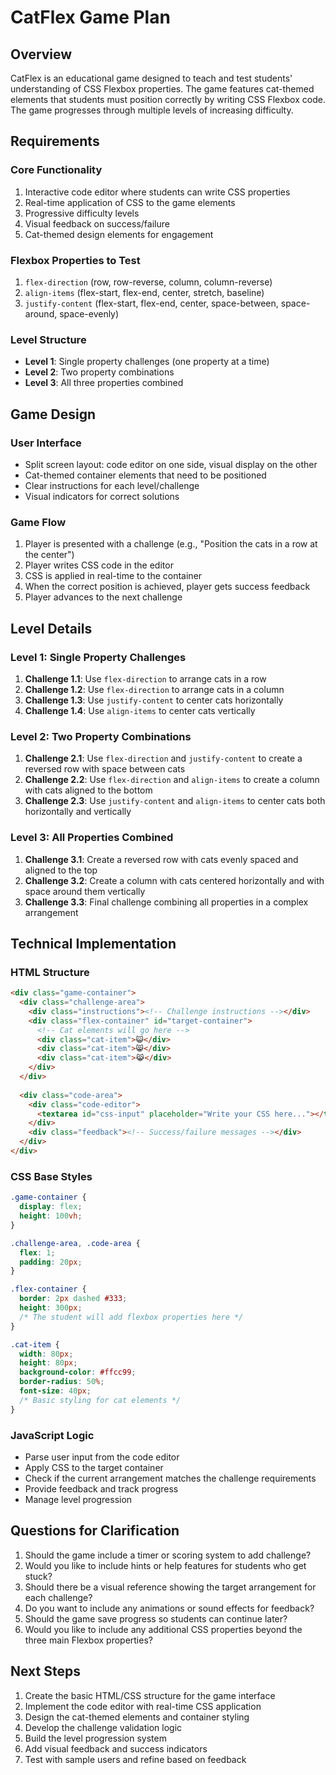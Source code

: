 # CatFlex Game Plan

## Overview
CatFlex is an educational game designed to teach and test students' understanding of CSS Flexbox properties. The game features cat-themed elements that students must position correctly by writing CSS Flexbox code. The game progresses through multiple levels of increasing difficulty.

## Requirements

### Core Functionality
1. Interactive code editor where students can write CSS properties
2. Real-time application of CSS to the game elements
3. Progressive difficulty levels
4. Visual feedback on success/failure
5. Cat-themed design elements for engagement

### Flexbox Properties to Test
1. `flex-direction` (row, row-reverse, column, column-reverse)
2. `align-items` (flex-start, flex-end, center, stretch, baseline)
3. `justify-content` (flex-start, flex-end, center, space-between, space-around, space-evenly)

### Level Structure
- **Level 1**: Single property challenges (one property at a time)
- **Level 2**: Two property combinations
- **Level 3**: All three properties combined

## Game Design

### User Interface
- Split screen layout: code editor on one side, visual display on the other
- Cat-themed container elements that need to be positioned
- Clear instructions for each level/challenge
- Visual indicators for correct solutions

### Game Flow
1. Player is presented with a challenge (e.g., "Position the cats in a row at the center")
2. Player writes CSS code in the editor
3. CSS is applied in real-time to the container
4. When the correct position is achieved, player gets success feedback
5. Player advances to the next challenge

## Level Details

### Level 1: Single Property Challenges
1. **Challenge 1.1**: Use `flex-direction` to arrange cats in a row
2. **Challenge 1.2**: Use `flex-direction` to arrange cats in a column
3. **Challenge 1.3**: Use `justify-content` to center cats horizontally
4. **Challenge 1.4**: Use `align-items` to center cats vertically

### Level 2: Two Property Combinations
1. **Challenge 2.1**: Use `flex-direction` and `justify-content` to create a reversed row with space between cats
2. **Challenge 2.2**: Use `flex-direction` and `align-items` to create a column with cats aligned to the bottom
3. **Challenge 2.3**: Use `justify-content` and `align-items` to center cats both horizontally and vertically

### Level 3: All Properties Combined
1. **Challenge 3.1**: Create a reversed row with cats evenly spaced and aligned to the top
2. **Challenge 3.2**: Create a column with cats centered horizontally and with space around them vertically
3. **Challenge 3.3**: Final challenge combining all properties in a complex arrangement

## Technical Implementation

### HTML Structure
```html
<div class="game-container">
  <div class="challenge-area">
    <div class="instructions"><!-- Challenge instructions --></div>
    <div class="flex-container" id="target-container">
      <!-- Cat elements will go here -->
      <div class="cat-item">😺</div>
      <div class="cat-item">😸</div>
      <div class="cat-item">😹</div>
    </div>
  </div>
  
  <div class="code-area">
    <div class="code-editor">
      <textarea id="css-input" placeholder="Write your CSS here..."></textarea>
    </div>
    <div class="feedback"><!-- Success/failure messages --></div>
  </div>
</div>
```

### CSS Base Styles
```css
.game-container {
  display: flex;
  height: 100vh;
}

.challenge-area, .code-area {
  flex: 1;
  padding: 20px;
}

.flex-container {
  border: 2px dashed #333;
  height: 300px;
  /* The student will add flexbox properties here */
}

.cat-item {
  width: 80px;
  height: 80px;
  background-color: #ffcc99;
  border-radius: 50%;
  font-size: 40px;
  /* Basic styling for cat elements */
}
```

### JavaScript Logic
- Parse user input from the code editor
- Apply CSS to the target container
- Check if the current arrangement matches the challenge requirements
- Provide feedback and track progress
- Manage level progression

## Questions for Clarification

1. Should the game include a timer or scoring system to add challenge?
2. Would you like to include hints or help features for students who get stuck?
3. Should there be a visual reference showing the target arrangement for each challenge?
4. Do you want to include any animations or sound effects for feedback?
5. Should the game save progress so students can continue later?
6. Would you like to include any additional CSS properties beyond the three main Flexbox properties?

## Next Steps

1. Create the basic HTML/CSS structure for the game interface
2. Implement the code editor with real-time CSS application
3. Design the cat-themed elements and container styling
4. Develop the challenge validation logic
5. Build the level progression system
6. Add visual feedback and success indicators
7. Test with sample users and refine based on feedback